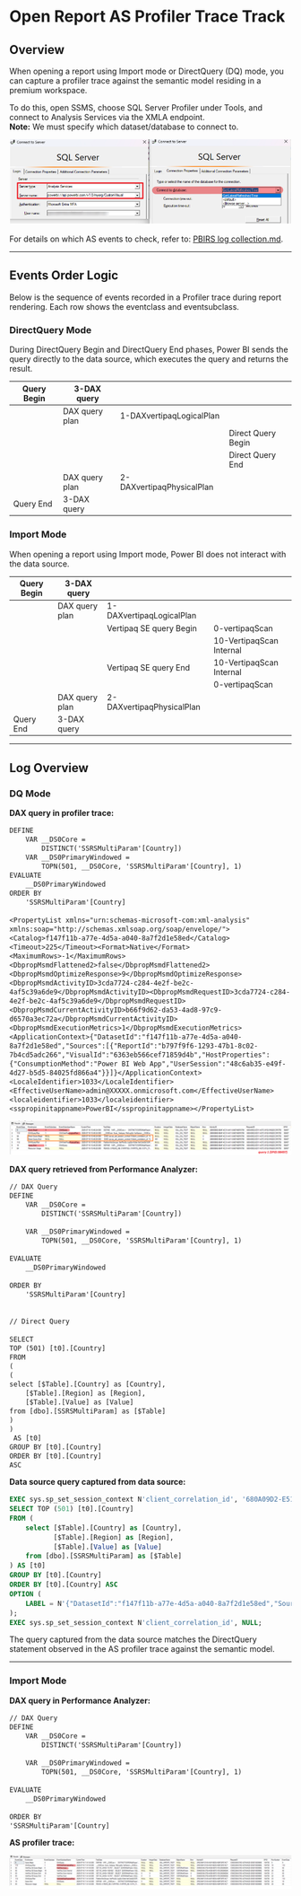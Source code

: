 # Open Report AS Profiler Trace Track

## Overview

When opening a report using Import mode or DirectQuery (DQ) mode, you can capture a profiler trace against the semantic model residing in a premium workspace.  

To do this, open SSMS, choose SQL Server Profiler under Tools, and connect to Analysis Services via the XMLA endpoint.  
**Note:** We must specify which dataset/database to connect to.

![Profiler Trace Example](../Image/Image126.png)

For details on which AS events to check, refer to: [PBIRS log collection.md](../PBIRS_SSRS/PBIRS%20log%20collection.md).

---

## Events Order Logic

Below is the sequence of events recorded in a Profiler trace during report rendering. Each row shows the eventclass and eventsubclass.

### DirectQuery Mode

During DirectQuery Begin and DirectQuery End phases, Power BI sends the query directly to the data source, which executes the query and returns the result.

| Query Begin                 | 3-DAX query                  |                       |                       |
|-----------------------------|------------------------------|-----------------------|-----------------------|
|                             | DAX query plan               | 1-DAXvertipaqLogicalPlan |                       |
|                             |                              |                           | Direct Query Begin     |
|                             |                              |                           | Direct Query End     |
|                             | DAX query plan               | 2-DAXvertipaqPhysicalPlan |                     |
| Query End                   | 3-DAX query                  |                       |                       |

### Import Mode

When opening a report using Import mode, Power BI does not interact with the data source.

| Query Begin                 | 3-DAX query                  |                           |                           |
|-----------------------------|------------------------------|---------------------------|---------------------------|
|                             | DAX query plan               | 1-DAXvertipaqLogicalPlan  |                           |
|                             |                              | Vertipaq SE query Begin   | 0-vertipaqScan            |
|                             |                              |                           | 10-VertipaqScan Internal  |
|                             |                              | Vertipaq SE query End     | 10-VertipaqScan Internal  |
|                             |                              |                           | 0-vertipaqScan            |
|                             | DAX query plan               | 2-DAXvertipaqPhysicalPlan |                           |
| Query End                   | 3-DAX query                  |                           |                           |

---

## Log Overview

### DQ Mode

**DAX query in profiler trace:**
```dax
DEFINE
    VAR __DS0Core = 
        DISTINCT('SSRSMultiParam'[Country])
    VAR __DS0PrimaryWindowed = 
        TOPN(501, __DS0Core, 'SSRSMultiParam'[Country], 1)
EVALUATE
    __DS0PrimaryWindowed
ORDER BY
    'SSRSMultiParam'[Country]

<PropertyList xmlns="urn:schemas-microsoft-com:xml-analysis" xmlns:soap="http://schemas.xmlsoap.org/soap/envelope/"><Catalog>f147f11b-a77e-4d5a-a040-8a7f2d1e58ed</Catalog><Timeout>225</Timeout><Format>Native</Format><MaximumRows>-1</MaximumRows><DbpropMsmdFlattened2>false</DbpropMsmdFlattened2><DbpropMsmdOptimizeResponse>9</DbpropMsmdOptimizeResponse><DbpropMsmdActivityID>3cda7724-c284-4e2f-be2c-4af5c39a6de9</DbpropMsmdActivityID><DbpropMsmdRequestID>3cda7724-c284-4e2f-be2c-4af5c39a6de9</DbpropMsmdRequestID><DbpropMsmdCurrentActivityID>b66f9d62-da53-4ad8-97c9-d6570a3ec72a</DbpropMsmdCurrentActivityID><DbpropMsmdExecutionMetrics>1</DbpropMsmdExecutionMetrics><ApplicationContext>{"DatasetId":"f147f11b-a77e-4d5a-a040-8a7f2d1e58ed","Sources":[{"ReportId":"b797f9f6-1293-47b1-8c02-7b4cd5adc266","VisualId":"6363eb566cef71859d4b","HostProperties":{"ConsumptionMethod":"Power BI Web App","UserSession":"48c6ab35-e49f-4d27-b5d5-84025fd866a4"}}]}</ApplicationContext><LocaleIdentifier>1033</LocaleIdentifier><EffectiveUserName>admin@XXXXX.onmicrosoft.com</EffectiveUserName><localeidentifier>1033</localeidentifier><sspropinitappname>PowerBI</sspropinitappname></PropertyList>

```
![Profiler Trace Example](../Image/Image127.png)

**DAX query retrieved from Performance Analyzer:**
```dax
// DAX Query
DEFINE
    VAR __DS0Core = 
        DISTINCT('SSRSMultiParam'[Country])

    VAR __DS0PrimaryWindowed = 
        TOPN(501, __DS0Core, 'SSRSMultiParam'[Country], 1)

EVALUATE
    __DS0PrimaryWindowed

ORDER BY
    'SSRSMultiParam'[Country]


// Direct Query

SELECT 
TOP (501) [t0].[Country]
FROM 
(
(
select [$Table].[Country] as [Country],
    [$Table].[Region] as [Region],
    [$Table].[Value] as [Value]
from [dbo].[SSRSMultiParam] as [$Table]
)
)
 AS [t0]
GROUP BY [t0].[Country]
ORDER BY [t0].[Country]
ASC
```

**Data source query captured from data source:**
```sql
EXEC sys.sp_set_session_context N'client_correlation_id', '680A09D2-E511-437C-8152-91B2DC3F6750';
SELECT TOP (501) [t0].[Country]
FROM (
    select [$Table].[Country] as [Country],
           [$Table].[Region] as [Region],
           [$Table].[Value] as [Value]
    from [dbo].[SSRSMultiParam] as [$Table]
) AS [t0]
GROUP BY [t0].[Country]
ORDER BY [t0].[Country] ASC
OPTION (
    LABEL = N'{"DatasetId":"f147f11b-a77e-4d5a-a040-8a7f2d1e58ed","Sources":[{"ReportId":"b797f9f6-1293-47b1-8c02-7b4cd5adc266","VisualId":"6363eb566cef71859d4b"}]}'
);
EXEC sys.sp_set_session_context N'client_correlation_id', NULL;
```
The query captured from the data source matches the DirectQuery statement observed in the AS profiler trace against the semantic model.

---

### Import Mode

**DAX query in Performance Analyzer:**
```dax
// DAX Query
DEFINE
    VAR __DS0Core = 
        DISTINCT('SSRSMultiParam'[Country])

    VAR __DS0PrimaryWindowed = 
        TOPN(501, __DS0Core, 'SSRSMultiParam'[Country], 1)

EVALUATE
    __DS0PrimaryWindowed

ORDER BY
'SSRSMultiParam'[Country]
```

**AS profiler trace:**  

![Profiler Trace Example](../Image/Image128.png)


